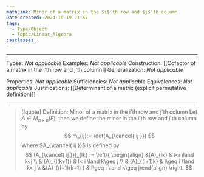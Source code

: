```yaml
---
mathLink: Minor of a matrix in the $i$'th row and $j$'th column
Date created: 2024-10-19 21:57
tags:
  - Type/Object
  - Topic/Linear_Algebra
cssclasses:
---
```


---  

Types: _Not applicable_ 
Examples: _Not applicable_
Construction: [[Cofactor of a matrix in the i'th row and j'th column]]
Generalization: _Not applicable_

Properties: _Not applicable_
Sufficiencies: _Not applicable_
Equivalences: _Not applicable_
Justifications: [[Determinant of a matrix (explicit permutative definition)]]

---

> [!quote] Definition: Minor of a matrix in the i'th row and j'th column
> Let $A\in M_{n\times n}(F)$, then we define the minor in the $i$'th row and $j$'th column by $$ m_{ij}:= \det(A_{\cancel{ ij }}) $$ Where $A_{\cancel{ ij }}$ is defined by $$ (A_{\cancel{ ij }})_{lk} := \left\{ \begin{align}  &(A)_{lk}  & l<i \land k<j \\ & (A)_{l(k+1)} & l< i \land k\geq j \\ & (A)_{(l+1)k} & l\geq i \land k< j \\ &(A)_{(l+1)(k+1) } & l\geq i \land k\geq j\end{align} \right.  $$



